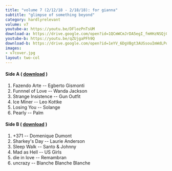 ```yaml
---
title: "volume 7 (2/12/18 - 2/18/18): for gianna"
subtitle: "glimpse of something beyond"
category: hardlyrelevant
volume: v7
youtube-a: https://youtu.be/DFlozPnTsUM
download-a: https://drive.google.com/open?id=1QCmWCmJrDA5egI_fmHHzNSQjGeFY-2IX 
youtube-b: https://youtu.be/qZUjgaPFh9Q 
download-b: https://drive.google.com/open?id=1eYV_6DgVBgt3AUSsouImWdLPo0-UbtAH
images: 
- v7cover.jpg
layout: two-col 
---
```

#### Side A ( <a target="_blank" href="{{ page.download-a }}">download</a> ) ####
1. Fazendo Arte -- Egberto Gismonti
2. Funnnel of Love -- Wanda Jackson
3. Strange Insistence -- Gun Outfit
4. Ice Miner -- Leo Kottke
5. Losing You -- Solange
6. Pearly -- Palm

#### Side B ( <a target="_blank" href="{{ page.download-b }}">download</a> ) ####
1. +371 -- Domenique Dumont
2. Sharkey's Day -- Laurie Anderson
3. Sleep Walk -- Santo & Johnny
4. Mad as Hell -- US Girls
5. die in love -- Remambran
6. uncrazy -- Blanche Blanche Blanche
